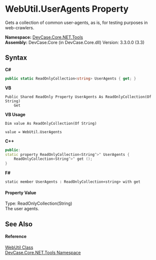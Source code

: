 # WebUtil.UserAgents Property 
 

Gets a collection of common user-agents, as is, for testing purposes in web-crawlers.

**Namespace:**&nbsp;<a href="N_DevCase_Core_NET_Tools">DevCase.Core.NET.Tools</a><br />**Assembly:**&nbsp;DevCase.Core (in DevCase.Core.dll) Version: 3.3.0.0 (3.3)

## Syntax

**C#**<br />
``` C#
public static ReadOnlyCollection<string> UserAgents { get; }
```

**VB**<br />
``` VB
Public Shared ReadOnly Property UserAgents As ReadOnlyCollection(Of String)
	Get
```

**VB Usage**<br />
``` VB Usage
Dim value As ReadOnlyCollection(Of String)

value = WebUtil.UserAgents

```

**C++**<br />
``` C++
public:
static property ReadOnlyCollection<String^>^ UserAgents {
	ReadOnlyCollection<String^>^ get ();
}
```

**F#**<br />
``` F#
static member UserAgents : ReadOnlyCollection<string> with get

```


#### Property Value
Type: ReadOnlyCollection(String)<br />The user agents.

## See Also


#### Reference
<a href="T_DevCase_Core_NET_Tools_WebUtil">WebUtil Class</a><br /><a href="N_DevCase_Core_NET_Tools">DevCase.Core.NET.Tools Namespace</a><br />